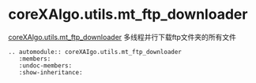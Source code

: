 # coreXAlgo.utils.mt_ftp_downloader

[coreXAlgo.utils.mt_ftp_downloader](``) 多线程并行下载ftp文件夹的所有文件

```{eval-rst}
.. automodule:: coreXAIgo.utils.mt_ftp_downloader
   :members:
   :undoc-members:
   :show-inheritance:
```